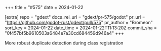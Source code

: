+++
title = "#575"
date = 2024-01-22

[extra]
repo = "gdext"
docs_rel_url = "gdext/pr-575/godot"
pr_url = "https://github.com/godot-rust/gdext/pull/575"
pr_author = "Bromeon"
sort_key = 2024-01-22
date_time = 2024-01-22T11:13:20Z
commit_sha = "0f457bf5b9610503a6484e7a30cd684459d946a4"
+++

More robust duplicate detection during class registration
